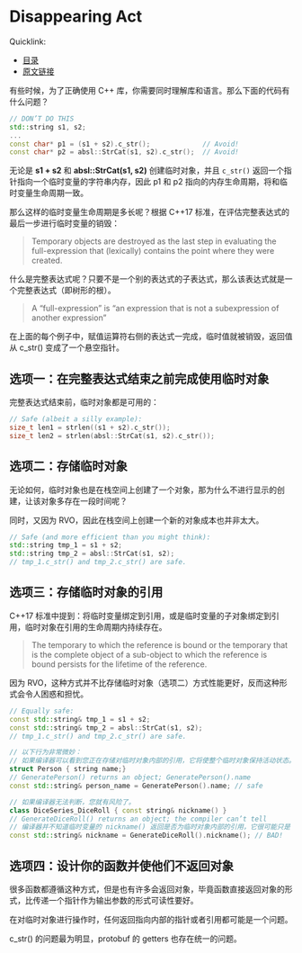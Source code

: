 # Disappearing Act

Quicklink:

- [目录](../readme.md)
- [原文链接](https://abseil.io/tips/5)

有些时候，为了正确使用 C++ 库，你需要同时理解库和语言。那么下面的代码有什么问题？

```cpp
// DON’T DO THIS
std::string s1, s2;
...
const char* p1 = (s1 + s2).c_str();             // Avoid!
const char* p2 = absl::StrCat(s1, s2).c_str();  // Avoid!
```

无论是 **s1 + s2** 和 **absl::StrCat(s1, s2)** 创建临时对象，并且 `c_str()` 返回一个指针指向一个临时变量的字符串内存，因此 p1 和 p2 指向的内存生命周期，将和临时变量生命周期一致。

那么这样的临时变量生命周期是多长呢？根据 C++17 标准，在评估完整表达式的最后一步进行临时变量的销毁：

> Temporary objects are destroyed as the last step in evaluating the full-expression that (lexically) contains the point where they were created.

什么是完整表达式呢？只要不是一个别的表达式的子表达式，那么该表达式就是一个完整表达式（即树形的根）。

> A “full-expression” is “an expression that is not a subexpression of another expression”

在上面的每个例子中，赋值运算符右侧的表达式一完成，临时值就被销毁，返回值从 c_str() 变成了一个悬空指针。

## 选项一：在完整表达式结束之前完成使用临时对象

完整表达式结束前，临时对象都是可用的：

```cpp
// Safe (albeit a silly example):
size_t len1 = strlen((s1 + s2).c_str());
size_t len2 = strlen(absl::StrCat(s1, s2).c_str());
```

## 选项二：存储临时对象

无论如何，临时对象也是在栈空间上创建了一个对象，那为什么不进行显示的创建，让该对象多存在一段时间呢？

同时，又因为 RVO，因此在栈空间上创建一个新的对象成本也并非太大。

```cpp
// Safe (and more efficient than you might think):
std::string tmp_1 = s1 + s2;
std::string tmp_2 = absl::StrCat(s1, s2);
// tmp_1.c_str() and tmp_2.c_str() are safe.
```

## 选项三：存储临时对象的引用

C++17 标准中提到：将临时变量绑定到引用，或是临时变量的子对象绑定到引用，临时对象在引用的生命周期内持续存在。

> The temporary to which the reference is bound or the temporary that is the complete object of a sub-object to which the reference is bound persists for the lifetime of the reference.

因为 RVO，这种方式并不比存储临时对象（选项二）方式性能更好，反而这种形式会令人困惑和担忧。

```cpp
// Equally safe:
const std::string& tmp_1 = s1 + s2;
const std::string& tmp_2 = absl::StrCat(s1, s2);
// tmp_1.c_str() and tmp_2.c_str() are safe.

// 以下行为非常微妙：
// 如果编译器可以看到您正在存储对临时对象内部的引用，它将使整个临时对象保持活动状态。
struct Person { string name;}
// GeneratePerson() returns an object; GeneratePerson().name
const std::string& person_name = GeneratePerson().name; // safe

// 如果编译器无法判断，您就有风险了。
class DiceSeries_DiceRoll { const string& nickname() }
// GenerateDiceRoll() returns an object; the compiler can’t tell
// 编译器并不知道临时变量的 nickname() 返回是否为临时对象内部的引用，它很可能只是 nickname 函数中的的一个局部变量。
const std::string& nickname = GenerateDiceRoll().nickname(); // BAD!
```

## 选项四：设计你的函数并使他们不返回对象

很多函数都遵循这种方式，但是也有许多会返回对象，毕竟函数直接返回对象的形式，比传递一个指针作为输出参数的形式可读性要好。

在对临时对象进行操作时，任何返回指向内部的指针或者引用都可能是一个问题。

c_str() 的问题最为明显，protobuf 的 getters 也存在统一的问题。